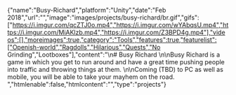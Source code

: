{"name":"Busy-Richard","platform":"Unity","date":"Feb 2018","url":"","image":"images/projects/busy-richard/br.gif","gifs":["https://i.imgur.com/qcZTJ0o.mp4","https://i.imgur.com/wYAbqsU.mp4","https://i.imgur.com/MiAKlzb.mp4","https://i.imgur.com/Z3BPD4g.mp4"],"videos":[],"moreimages":true,"category":"Tools","features":true,"featurelist":["Openish-world","Ragdolls","Hilarious","Quests","No Grinding","Lootboxes"],"content":"\n# Busy Richard  \n\nBusy Richard is a game in which you get to run around and have a great time pushing people into traffic and throwing things at them.  \n\nComing (TBD) to PC as well as mobile, you will be able to take your mayhem on the road.  ","htmlenable":false,"htmlcontent":"","type":"projects"}
